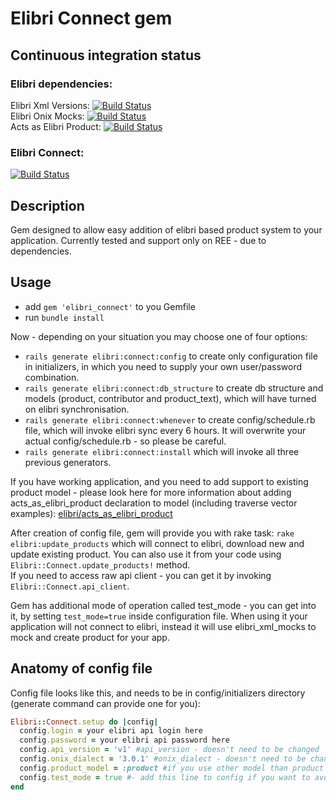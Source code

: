 # Elibri Connect gem #

## Continuous integration status ##
### Elibri dependencies:  ###
Elibri Xml Versions: [![Build Status](https://secure.travis-ci.org/elibri/elibri_xml_versions.png?branch=master)](http://travis-ci.org/elibri/elibri_xml_versions)  
Elibri Onix Mocks: [![Build Status](https://secure.travis-ci.org/elibri/elibri_onix_mocks.png?branch=master)](http://travis-ci.org/elibri/elibri_onix_mocks)  
Acts as Elibri Product: [![Build Status](https://secure.travis-ci.org/elibri/acts_as_elibri_product.png?branch=master)](http://travis-ci.org/elibri/acts_as_elibri_product)  

### Elibri Connect: ###
[![Build Status](https://secure.travis-ci.org/elibri/elibri_connect.png?branch=master)](http://travis-ci.org/elibri/elibri_connect)


## Description ##

Gem designed to allow easy addition of elibri based product system to your application.
Currently tested and support only on REE - due to dependencies.

## Usage ##

* add `gem 'elibri_connect'` to you Gemfile  
* run `bundle install`  

Now - depending on your situation you may choose one of four options:  

* `rails generate elibri:connect:config` to create only configuration file in initializers, in which you need to supply your own user/password combination.  
* `rails generate elibri:connect:db_structure` to create db structure and models (product, contributor and product_text), which will have turned on elibri synchronisation.  
* `rails generate elibri:connect:whenever` to create config/schedule.rb file, which will invoke elibri sync every 6 hours. It will overwrite your actual config/schedule.rb - so please be careful.  
* `rails generate elibri:connect:install` which will invoke all three previous generators.  

If you have working application, and you need to add support to existing product model - please look here for more information about adding acts_as_elibri_product declaration to model (including traverse vector examples): [elibri/acts_as_elibri_product](https://github.com/elibri/acts_as_elibri_product)

After creation of config file, gem will provide you with rake task: `rake elibri:update_products` which will connect to elibri, download new and update existing product. You can also use it from your code using `Elibri::Connect.update_products!` method.  
If you need to access raw api client - you can get it by invoking `Elibri::Connect.api_client`.  

Gem has additional mode of operation called test_mode - you can get into it, by setting `test_mode=true` inside configuration file. When using it your application will not connect to elibri, instead it will use elibri_xml_mocks to mock and create product for your app.

## Anatomy of config file ##

Config file looks like this, and needs to be in config/initializers directory (generate command can provide one for you):  

```ruby
Elibri::Connect.setup do |config|
  config.login = your elibri api login here
  config.password = your elibri api password here
  config.api_version = 'v1' #api_version - doesn't need to be changed
  config.onix_dialect = '3.0.1' #onix_dialect - doesn't need to be changed
  config.product_model = :product #if you use other model than product - you need to set different name here
  config.test_mode = true #- add this line to config if you want to avoid connecting to elibri and use mocked data
end
```